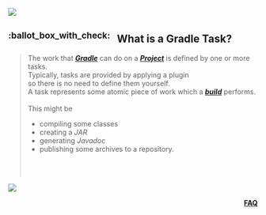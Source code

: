 ![](https://via.placeholder.com/1024x1.png/0078D7/0078D7/text=+)<!--1px blue line-->
<!-- What is a Gradle Task? -->
<h2><sup>:ballot_box_with_check:&ensp;</sup>
  What is a Gradle Task?
</h2>
<blockquote>
<span><!-- leave the next line blank -->

The work that ***[Gradle](#what-is-gradle)*** can do on a ***[Project](#what-is-a-gradle-project)***
is defined by one or more tasks.  
Typically, tasks are provided by applying a plugin  
so there is no need to define them yourself.  
A task represents some atomic piece of work which a ***[build](#gradle-build-phases)*** performs.  
<br/>
This might be
* compiling some classes
* creating a *JAR*
* generating *Javadoc*
* publishing some archives to a repository.
</span>
  <br/><br/>
</blockquote>

![](https://via.placeholder.com/1024x1.png/0078D7/0078D7/text=+)<!--1px blue line-->
<p align="right"><a href="/../../#--------------questionfaq----------"><b>FAQ</b></a></p>